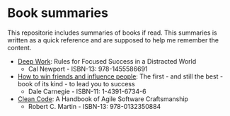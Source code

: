 # Book summaries
This repositorie includes summaries of books if read. This summaries is written as a quick reference and are supposed to help me remember the content. 

- [Deep Work](https://github.com/hofab/book_summaries/blob/master/books/Deep_Work_Cal_Newport.md): Rules for Focused Success in a Distracted World 
  - Cal Newport - ISBN-13: 978-1455586691
- [How to win friends and influence people](https://github.com/hofab/book_summaries/blob/master/books/how_to_win_friends_and_influence_people.md): The first - and still the best - book of its kind - to lead you to success
  - Dale Carnegie - ISBN-11: 1-4391-6734-6
- [Clean Code](https://github.com/hofab/book_summaries/blob/master/books/clean_code.md): A Handbook of Agile Software Craftsmanship
  - Robert C. Martin - ISBN-13: 978-0132350884

